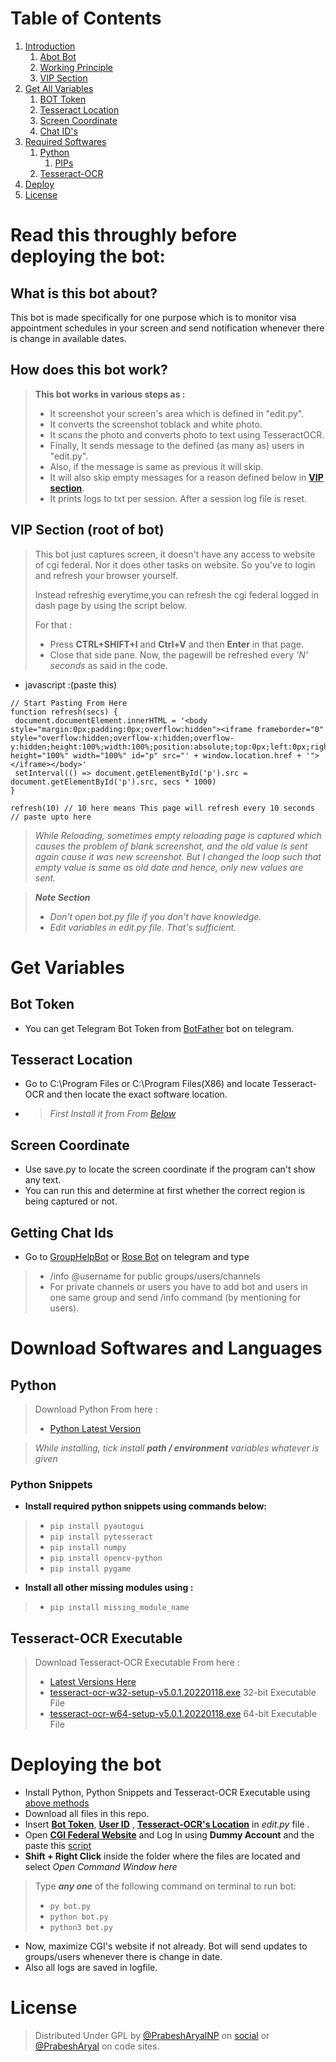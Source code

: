 # Table of Contents
 1. [Introduction](#1)
    1. [Abot Bot](#1.1)
	2. [Working Principle](#1.2)
	3. [VIP Section](#1.3)
 2. [Get All Variables](#2)
	1. [BOT Token](#2.1)
    2. [Tesseract Location](#2.2)
	3. [Screen Coordinate](#2.3)
	4. [Chat ID's](#2.4)
 3. [Required Softwares](#3)
    1. [Python](#3.1)
		1. [PIPs](#3.1.1)
	2. [Tesseract-OCR](#3.2)
 4. [Deploy](#4)
 5. [License](#lic)

# Read this throughly before deploying the bot: <a name="1"></a>

## What is this bot about?<a name="1.1"></a>
This bot is made specifically for one purpose which is to monitor visa appointment schedules in your screen and send notification whenever there is change in available dates.

## How does this bot work?<a name="1.2"></a>
> **This bot works in various steps as :**
> - It screenshot your screen's area which is defined in "edit.py".
> - It converts the screenshot toblack and white photo.
> - It scans the photo and converts photo to text using TesseractOCR.
> - Finally, It sends message to the defined (as many as) users in "edit.py".
> - Also, if the message is same as previous  it will skip. 
> - It will also skip empty messages for a reason defined below in **[VIP section](#1.3)**.
> - It prints logs to txt per session. After a session log file is reset.
		



## VIP Section (root of bot)<a name="1.3"></a>

>This bot just captures screen, it doesn't have any access to website of cgi federal. Nor it does other tasks on website. So you've to login and refresh your browser yourself.
>
>Instead refreshig everytime,you can refresh the cgi federal logged in dash page by using the script below.
>
>For that :
> - Press **CTRL+SHIFT+I** and **Ctrl+V** and then **Enter** in that page. 
> - Close that side pane. Now, the pagewill be refreshed every *'N' seconds* as said in the code.

 - javascript :(paste this) <a name="jscript"></a>
 ```
// Start Pasting From Here
function refresh(secs) {
  document.documentElement.innerHTML = '<body style="margin:0px;padding:0px;overflow:hidden"><iframe frameborder="0" style="overflow:hidden;overflow-x:hidden;overflow-y:hidden;height:100%;width:100%;position:absolute;top:0px;left:0px;right:0px;bottom:0px" height="100%" width="100%" id="p" src="' + window.location.href + '"></iframe></body>'
  setInterval(() => document.getElementById('p').src = document.getElementById('p').src, secs * 1000)
}

refresh(10) // 10 here means This page will refresh every 10 seconds
 // paste upto here
 ```

>*While Reloading, sometimes empty reloading page is captured which causes the problem of blank screenshot, and the old value is sent again cause it was new screenshot. But I changed the loop such that empty value is same as old date and hence, only new values are sent.*

> ***Note Section***
> - *Don't open bot.py file if you don't have knowledge.*
> - *Edit variables in edit.py file. That's sufficient.*
		
		
# Get Variables <a name="2"></a>

## Bot Token <a name="2.1"></a>
 - You can get Telegram Bot Token from [BotFather](https://t.me/BotFather) bot on telegram.
 
## Tesseract Location <a name="2.2"></a>
 - Go to C:\Program Files or C:\Program Files(X86) and locate Tesseract-OCR and then locate the exact software location.
 - > *First Install it from From [Below](#3.2)*
 
## Screen Coordinate <a name="2.3"></a>
 - Use save.py to locate the screen coordinate if the program can't show any text.
 - You can run this and determine at first whether the correct region is being captured or not.
 
## Getting Chat Ids <a name="2.4"></a>
 - Go to [GroupHelpBot](https://t.me/GroupHelpBot) or [Rose Bot](https://t.me/MissRose_bot) on telegram and type
> - /info @username for public groups/users/channels
> - For private channels or users you have to add bot and users in one same group and send /info command (by mentioning for users).

# Download Softwares and Languages <a name="3"></a>

## Python <a name="3.1"></a>
> Download Python From here :
> - [Python Latest Version](https://www.python.org/downloads/)

> *While installing, tick install **path / environment** variables whatever is given*

### Python Snippets <a name="3.1.1"></a>
- **Install required python snippets using commands below:**
> - `pip install pyautogui`
> - `pip install pytesseract`
> - `pip install numpy`
> - `pip install opencv-python`
> - `pip install pygame`

- __Install all other missing modules using :__
> - `pip install missing_module_name`

## Tesseract-OCR Executable <a name="3.2"></a>
> Download Tesseract-OCR Executable From here :
> - [Latest Versions Here](https://github.com/UB-Mannheim/tesseract/wiki)
> - [tesseract-ocr-w32-setup-v5.0.1.20220118.exe](https://digi.bib.uni-mannheim.de/tesseract/tesseract-ocr-w32-setup-v5.0.1.20220118.exe) 32-bit Executable File
> - [tesseract-ocr-w64-setup-v5.0.1.20220118.exe](https://digi.bib.uni-mannheim.de/tesseract/tesseract-ocr-w64-setup-v5.0.1.20220118.exe) 64-bit Executable File

# Deploying the bot <a name="4"></a>

- Install Python, Python Snippets and Tesseract-OCR Executable using [above methods](#3)
- Download all files in this repo.
- Insert **[Bot Token](#2.1)**, **[User ID](#2.4)** , **[Tesseract-OCR's Location](#2.2)** in *edit.py* file .
- Open **[CGI Federal Website](https://cgifederal.secure.force.com/)** and Log In using **Dummy Account** and the paste this [script](#jscript)
- **Shift + Right Click** inside the folder where the files are located and select *Open Command Window here*

> Type ***any one*** of the following command on terminal to run bot:
> - `py bot.py`
> - `python bot.py`
> - `python3 bot.py`

- Now, maximize CGI's website if not already. Bot will send updates to groups/users whenever there is change in date.
- Also all logs are saved in logfile.


# License <a name="lic"></a>
> Distributed Under GPL by [@PrabeshAryalNP](https://facebook.com/prabesharyalnp) on [social](https://twitter.com/prabesharyalnp) or [@PrabeshAryal](https://github.com/prabesharyal) on code sites.
		
		
